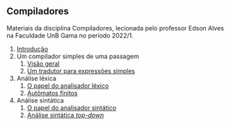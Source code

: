 ## Compiladores

Materiais da disciplina Compiladores, lecionada pelo professor Edson Alves na Faculdade UnB Gama no período 2022/1.

1. [Introdução](introducao/introducao.pdf)
1. Um compilador simples de uma passagem
    1. [Visão geral](visao_geral/visao_geral.pdf)
    1. [Um tradutor para expressões simples](tradutor_simples/tradutor_simples.pdf)
1. Análise léxica
    1. [O papel do analisador léxico](analise_lexica/analise_lexica.pdf)
    1. [Autômatos finitos](automatos/automatos.pdf)
1. Análise sintática
    1. [O papel do analisador sintático](analise_sintatica/analise_sintatica.pdf)
    1. [Análise sintática _top-down_](top_down/top_down.pdf)
